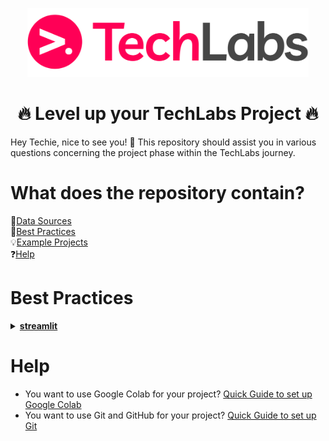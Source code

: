 
<p align="center"> <img width="450px" src="https://github.com/HendrikLinn/TechLabs_Projects/blob/main/.github/LOGO.png" alt="TechLabs Logo" /> </p>

<h1 align="center">🔥 Level up your TechLabs Project 🔥</h1>
Hey Techie, nice to see you! 🙂
This repository should assist you in various questions concerning the project phase within the TechLabs journey.


# What does the repository contain?
📂[Data Sources](https://github.com/HendrikLinn/TechLabs_Projects/blob/main/datasets/README.md)  
🧭[Best Practices](#BestPractices)  
💡[Example Projects](https://github.com/HendrikLinn/TechLabs_Projects/blob/main/example_projects/README.md)  
❓[Help](#Help)  

# Best Practices <a name="BestPractices"></a>
<details>
<summary>
  <a id="streamlit"></a>
  <b><a href="https://streamlit.io/">streamlit</a></b>
</summary>

Streamlit is a nice and easy way to give your project a nice and intuitive interface without having to know anything about Frontend WebDev! 
Simply install the ``streamlit`` Python package and get started!
</details>

# Help <a name="Help"></a>
- You want to use Google Colab for your project? [Quick Guide to set up Google Colab](https://medium.com/@shibugarg0303/run-entire-python-project-on-google-colab-10de1871c9a5)
- You want to use Git and GitHub for your project? [Quick Guide to set up Git](https://docs.github.com/en/get-started/getting-started-with-git/set-up-git)
